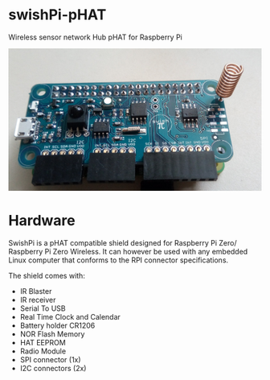 # swishPi-pHAT
Wireless sensor network Hub pHAT for Raspberry Pi 

![**SwishPi pHAT plugin shield**](/Hardware/images/swish.jpg?raw=true "SwishPi pHAT")




# Hardware 

SwishPi is a pHAT compatible shield designed for Raspberry Pi Zero/ Raspberry Pi Zero Wireless. It can however be used with any embedded Linux computer that conforms to the RPI connector specifications.

The shield comes with:

*  IR Blaster
*  IR receiver
*  Serial To USB
*  Real Time Clock and Calendar
*  Battery holder CR1206
*  NOR Flash Memory
*  HAT EEPROM
*  Radio Module
*  SPI connector  (1x)
*  I2C connectors (2x)


